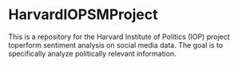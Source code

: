 # HarvardIOPSMProject

This is a repository for the Harvard Institute of Politics (IOP) project toperform sentiment analysis on social media data. The goal is to specifically analyze politically relevant information.
